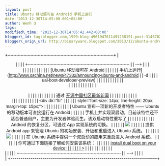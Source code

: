 ```yaml
--- 
layout: post 
title: Ubuntu 移动版可在 Android 手机上运行 
date:'2013-12-30T14:05:00.001+08:00' 
author: Wenh Q
tags:
modified\_time: '2013-12-30T14:05:42.442+08:00' 
blogger\_id: tag:blogger.com,1999:blog-4961947611491238191.post-3146702497627182247
blogger\_orig\_url: http://binaryware.blogspot.com/2013/12/ubuntu-android.html
---
```

<div dir="ltr">

<div class="gmail_quote">

<div style="font-family: Arial,sans-serif; width: 100%;">

+--------------------------------------------------------------------------+
| <div align="center">                                                     |
|                                                                          |
| +----------------------------------------------------------------------- |
| ---+                                                                     |
| | <div dir="ltr">                                                        |
|    |                                                                     |
| |                                                                        |
|    |                                                                     |
| | [Ubuntu 移动版可在 Android                                               | |
|                                                                          |
| | 手机上运行](http://www.oschina.net/news/47332/announcing-ubuntu-and-android |
| -d |                                                                     |
| | ual-boot-developer-preview)                                            |
|    |                                                                     |
| |                                                                        |
|    |                                                                     |
| | </div>                                                                 |
|    |                                                                     |
| |                                                                        |
|    |                                                                     |
| | <div style="margin-top: 15px;">                                        |
|    |                                                                     |
| |                                                                        |
|    |                                                                     |
| | 通过 [开源中国社区最新新闻](http://www.oschina.net/?from=rss)            | |
|                                                                          |
| |                                                                        |
|    |                                                                     |
| | </div>                                                                 |
|    |                                                                     |
| |                                                                        |
|    |                                                                     |
| | <div dir="ltr"                                                         |
|    |                                                                     |
| | style="font-size: 14px; line-height: 20px; margin-top: 15px;">         |
|    |                                                                     |
| |                                                                        |
|    |                                                                     |
| | Ubuntu 宣布一项新的开发者特性 —— Ubuntu 的移动版本可直接运行在 Android   | |
|                                                                          |
| | 手机上并实现双启动，目前该特性还不适合普通用户，主要为开发者体验而生。该双启动特性重写了 | |
|                                                                          |
| |                                                                        |
|    |                                                                     |
| | Android 的恢复分区，可通过 App 实现系统的切换。
                         | |
|                                                                          |
| | ![](http://static.oschina.net/uploads/img/201312/30075442_Iu2l.png)
   |
|    |                                                                     |
| | 提供 Android app 来管理 Ubuntu 的初始安装、升级和重启进入 Ubuntu 系统。
 | |
|                                                                          |
| | ![](http://static.oschina.net/uploads/img/201312/30075444_rEkH.png)
   |
|    |                                                                     |
| | 在 Ubuntu 系统中提供一个双启动的应用来重启进入 Android 系统。
           | |
|                                                                          |
| | 你可通过下面链接了解如何安装该系统：
                                    | |
|                                                                          |
| | [Install dual boot on your device!                                     |
|    |                                                                     |
| | &gt;](http://wiki.ubuntu.com/Touch/DualBootInstallation)               |
|    |                                                                     |
| |                                                                        |
|    |                                                                     |
| | </div>                                                                 |
|    |                                                                     |
| +----------------------------------------------------------------------- |
| ---+                                                                     |
|                                                                          |
| </div>                                                                   |
+--------------------------------------------------------------------------+

</div>

</div>




</div>
